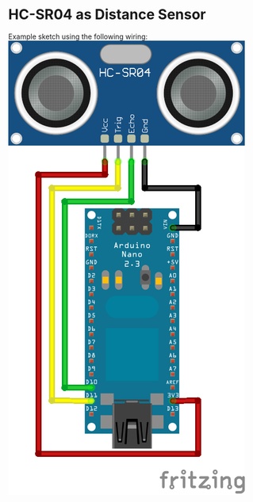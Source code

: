 # HC-SR04 as Distance Sensor

Example sketch using the following wiring:
![](wirings/Nano_HC-SR04.png)